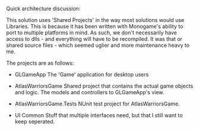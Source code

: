 Quick architecture discussion:

This solution uses 'Shared Projects' in the way most solutions would use Libraries.
This is because it has been written with Monogame's ability to port to multiple 
platforms in mind. As such, we don't necessarily have access to dlls - and 
everything will have to be recompiled. It was that or shared source files - which
seemed uglier and more maintenance heavy to me.

The projects are as follows:

  - GLGameApp
    The 'Game' application for desktop users

  - AtlasWarriorsGame
    Shared project that contains the actual game objects and logic.  The models
	and controllers to GLGameApp's view.

  - AtlasWarriorsGame.Tests
    NUnit test project for AtlasWarriorsGame.

  - UI Common
    Stuff that multiple interfaces need, but that I still want to keep
	seperated.